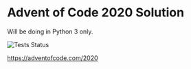 # Advent of Code 2020 Solution
Will be doing in Python 3 only.

![Tests Status](https://img.shields.io/github/workflow/status/noaione/advent-of-code-2020/Python%20Tests?label=tests&logo=github&style=flat-square)

https://adventofcode.com/2020